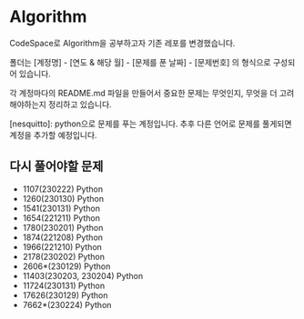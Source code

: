 # Algorithm
CodeSpace로 Algorithm을 공부하고자 기존 레포를 변경했습니다.

폴더는 [계정명] - [연도 & 해당 월] - [문제를 푼 날짜] - [문제번호] 의 형식으로 구성되어 있습니다.

각 계정마다의 README.md 파일을 만들어서 중요한 문제는 무엇인지, 무엇을 더 고려해야하는지 정리하고 있습니다.

[nesquitto]: python으로 문제를 푸는 계정입니다.
추후 다른 언어로 문제를 풀게되면 계정을 추가할 예정입니다.

## 다시 풀어야할 문제
* 1107(230222) Python
* 1260(230130) Python
* 1541(230131) Python
* 1654(221211) Python
* 1780(230201) Python
* 1874(221208) Python
* 1966(221210) Python
* 2178(230202) Python
* 2606*(230129) Python
* 11403(230203, 230204) Python
* 11724(230131) Python
* 17626(230129) Python
* 7662*(230224) Python